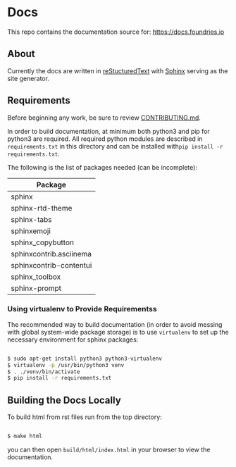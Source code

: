 # Docs

This repo contains the documentation source for: <https://docs.foundries.io>

## About

Currently the docs are written in
[reStucturedText](https://docutils.sourceforge.io/rst.html) with
[Sphinx](https://www.sphinx-doc.org/en/master/) serving as the site generator.

## Requirements

Before beginning any work, be sure to review [CONTRIBUTING.md](CONTRIBUTING.md).

In order to build documentation, at minimum both python3 and pip for python3 are
required. All required python modules are described in ```requirements.txt``` in this
directory and can be installed with```pip install -r requirements.txt```.

The following is the list of packages needed (can be incomplete):

| Package                 |
| ----------------------- |
| sphinx                  |
| sphinx-rtd-theme        |
| sphinx-tabs             |
| sphinxemoji             |
| sphinx_copybutton       |
| sphinxcontrib.asciinema |
| sphinxcontrib-contentui |
| sphinx_toolbox          |
| sphinx-prompt           |

### Using virtualenv to Provide Requirementss

The recommended way to build documentation (in order to avoid messing with
global system-wide package storage) is to use `virtualenv` to set up the
necessary environment for sphinx packages:

```bash

$ sudo apt-get install python3 python3-virtualenv
$ virtualenv -p /usr/bin/python3 venv
$ . ./venv/bin/activate
$ pip install -r requirements.txt

```

## Building the Docs Locally

To build html from rst files run from the top directory:

```bash

$ make html

```

you can then open `build/html/index.html` in your browser to view the
documentation.
